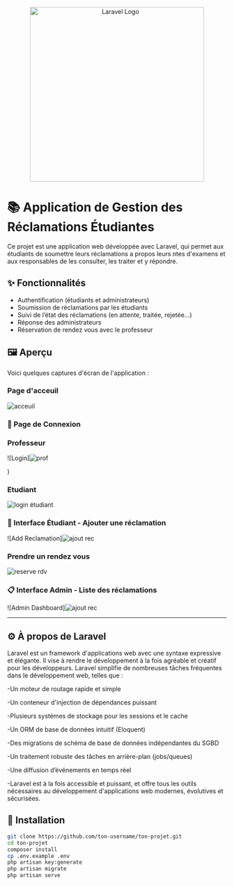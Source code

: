 <p align="center">
  <a href="https://laravel.com" target="_blank">
    <img src="https://raw.githubusercontent.com/laravel/art/master/logo-lockup/5%20SVG/2%20CMYK/1%20Full%20Color/laravel-logolockup-cmyk-red.svg" width="400" alt="Laravel Logo">
  </a>
</p>

# 📚 Application de Gestion des Réclamations Étudiantes

Ce projet est une application web développée avec Laravel, qui permet aux étudiants de soumettre leurs réclamations a propos leurs ntes d'examens et aux responsables de les consulter, les traiter et y répondre.

## ✨ Fonctionnalités

- Authentification (étudiants et administrateurs)
- Soumission de réclamations par les étudiants
- Suivi de l’état des réclamations (en attente, traitée, rejetée…)
- Réponse des administrateurs
- Réservation de rendez vous avec le professeur

## 🖼️ Aperçu

Voici quelques captures d'écran de l'application :
### Page d'acceuil
![acceuil](https://github.com/user-attachments/assets/a0c200ca-d708-4b9d-8c67-6a53264dd18a)

### 🔐 Page de Connexion
### Professeur
![Login]![prof](https://github.com/user-attachments/assets/fa379fc9-f2a1-4113-acc7-131ba6e3eb5f)

)
### Etudiant
![login étudiant](https://github.com/user-attachments/assets/c6d1b464-5e0f-4e0d-a570-35d1e1fa23f1)

### 📝 Interface Étudiant - Ajouter une réclamation
![Add Reclamation]![ajout rec](https://github.com/user-attachments/assets/e34ec80e-1393-4478-9f72-9d38750f9263)
### Prendre un rendez vous 
![reserve rdv](https://github.com/user-attachments/assets/d3ce28dc-66ec-4437-bac7-1282911b9d1e)


### 📋 Interface Admin - Liste des réclamations
![Admin Dashboard]![ajout rec](https://github.com/user-attachments/assets/7baa02f4-9e85-427c-8539-4e54846fd46b)




---

## ⚙️ À propos de Laravel

Laravel est un framework d'applications web avec une syntaxe expressive et élégante. Il vise à rendre le développement à la fois agréable et créatif pour les développeurs. Laravel simplifie de nombreuses tâches fréquentes dans le développement web, telles que :

-Un moteur de routage rapide et simple

-Un conteneur d'injection de dépendances puissant

-Plusieurs systèmes de stockage pour les sessions et le cache

-Un ORM de base de données intuitif (Eloquent)

-Des migrations de schéma de base de données indépendantes du SGBD

-Un traitement robuste des tâches en arrière-plan (jobs/queues)

-Une diffusion d’événements en temps réel

-Laravel est à la fois accessible et puissant, et offre tous les outils nécessaires au développement d'applications web modernes, évolutives et sécurisées.

## 🚀 Installation 

```bash
git clone https://github.com/ton-username/ton-projet.git
cd ton-projet
composer install
cp .env.example .env
php artisan key:generate
php artisan migrate
php artisan serve
